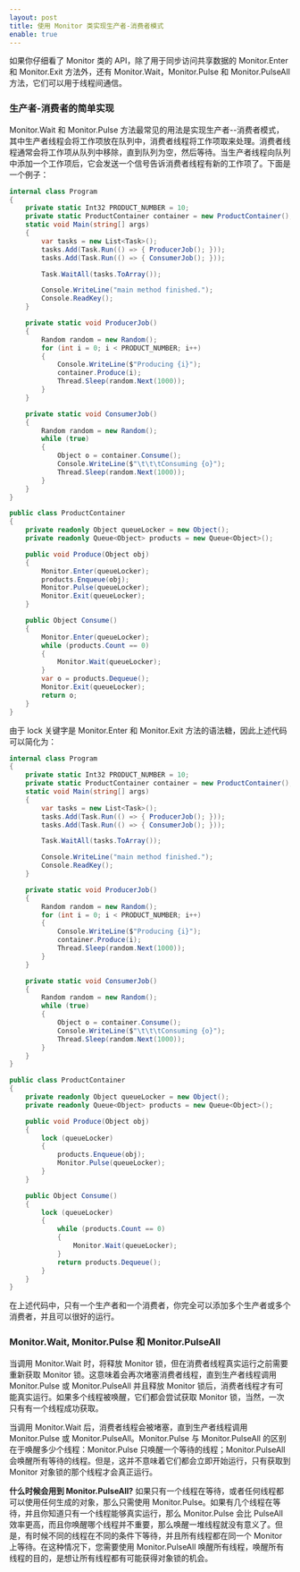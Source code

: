 ```yaml
---
layout: post
title: 使用 Monitor 类实现生产者-消费者模式
enable: true
---
```


如果你仔细看了 Monitor 类的 API，除了用于同步访问共享数据的 Monitor.Enter 和 Monitor.Exit 方法外，还有 Monitor.Wait，Monitor.Pulse 和 Monitor.PulseAll 方法，它们可以用于线程间通信。

### 生产者-消费者的简单实现

Monitor.Wait 和 Monitor.Pulse 方法最常见的用法是实现生产者--消费者模式，其中生产者线程会将工作项放在队列中，消费者线程将工作项取来处理。消费者线程通常会将工作项从队列中移除，直到队列为空，然后等待。当生产者线程向队列中添加一个工作项后，它会发送一个信号告诉消费者线程有新的工作项了。下面是一个例子：

```c#
internal class Program
{
    private static Int32 PRODUCT_NUMBER = 10;
    private static ProductContainer container = new ProductContainer();
    static void Main(string[] args)
    {
        var tasks = new List<Task>();
        tasks.Add(Task.Run(() => { ProducerJob(); }));
        tasks.Add(Task.Run(() => { ConsumerJob(); }));

        Task.WaitAll(tasks.ToArray());

        Console.WriteLine("main method finished.");
        Console.ReadKey();
    }

    private static void ProducerJob()
    {
        Random random = new Random();
        for (int i = 0; i < PRODUCT_NUMBER; i++)
        {
            Console.WriteLine($"Producing {i}");
            container.Produce(i);
            Thread.Sleep(random.Next(1000));
        }
    }

    private static void ConsumerJob()
    {
        Random random = new Random();
        while (true)
        {
            Object o = container.Consume();
            Console.WriteLine($"\t\t\tConsuming {o}");
            Thread.Sleep(random.Next(1000));
        }
    }
}

public class ProductContainer
{
    private readonly Object queueLocker = new Object();
    private readonly Queue<Object> products = new Queue<Object>();

    public void Produce(Object obj)
    {
        Monitor.Enter(queueLocker);
        products.Enqueue(obj);
        Monitor.Pulse(queueLocker);
        Monitor.Exit(queueLocker);
    }

    public Object Consume()
    {
        Monitor.Enter(queueLocker);
        while (products.Count == 0)
        {
            Monitor.Wait(queueLocker);
        }
        var o = products.Dequeue();
        Monitor.Exit(queueLocker);
        return o;
    }
}
```

由于 lock 关键字是 Monitor.Enter 和 Monitor.Exit 方法的语法糖，因此上述代码可以简化为：

```c#
internal class Program
{
    private static Int32 PRODUCT_NUMBER = 10;
    private static ProductContainer container = new ProductContainer();
    static void Main(string[] args)
    {
        var tasks = new List<Task>();
        tasks.Add(Task.Run(() => { ProducerJob(); }));
        tasks.Add(Task.Run(() => { ConsumerJob(); }));

        Task.WaitAll(tasks.ToArray());

        Console.WriteLine("main method finished.");
        Console.ReadKey();
    }

    private static void ProducerJob()
    {
        Random random = new Random();
        for (int i = 0; i < PRODUCT_NUMBER; i++)
        {
            Console.WriteLine($"Producing {i}");
            container.Produce(i);
            Thread.Sleep(random.Next(1000));
        }
    }

    private static void ConsumerJob()
    {
        Random random = new Random();
        while (true)
        {
            Object o = container.Consume();
            Console.WriteLine($"\t\t\tConsuming {o}");
            Thread.Sleep(random.Next(1000));
        }
    }
}

public class ProductContainer
{
    private readonly Object queueLocker = new Object();
    private readonly Queue<Object> products = new Queue<Object>();

    public void Produce(Object obj)
    {
        lock (queueLocker)
        {
            products.Enqueue(obj);
            Monitor.Pulse(queueLocker);
        }
    }

    public Object Consume()
    {
        lock (queueLocker)
        {
            while (products.Count == 0)
            {
                Monitor.Wait(queueLocker);
            }
            return products.Dequeue();
        }
    }
}
```

在上述代码中，只有一个生产者和一个消费者，你完全可以添加多个生产者或多个消费者，并且可以很好的运行。

### Monitor.Wait, Monitor.Pulse 和 Monitor.PulseAll

当调用 Monitor.Wait 时，将释放 Monitor 锁，但在消费者线程真实运行之前需要重新获取 Monitor 锁。这意味着会再次堵塞消费者线程，直到生产者线程调用 Monitor.Pulse 或 Monitor.PulseAll 并且释放 Monitor 锁后，消费者线程才有可能真实运行。如果多个线程被唤醒，它们都会尝试获取 Monitor 锁，当然，一次只有有一个线程成功获取。

当调用 Monitor.Wait 后，消费者线程会被堵塞，直到生产者线程调用 Monitor.Pulse 或 Monitor.PulseAll。Monitor.Pulse 与 Monitor.PulseAll 的区别在于唤醒多少个线程：Monitor.Pulse 只唤醒一个等待的线程；Monitor.PulseAll 会唤醒所有等待的线程。但是，这并不意味着它们都会立即开始运行，只有获取到 Monitor 对象锁的那个线程才会真正运行。

**什么时候会用到 Monitor.PulseAll?** 如果只有一个线程在等待，或者任何线程都可以使用任何生成的对象，那么只需使用 Monitor.Pulse。如果有几个线程在等待，并且你知道只有一个线程能够真实运行，那么 Monitor.Pulse 会比 PulseAll 效率更高，而且你唤醒哪个线程并不重要，那么唤醒一堆线程就没有意义了。但是，有时候不同的线程在不同的条件下等待，并且所有线程都在同一个 Monitor 上等待。在这种情况下，您需要使用 Monitor.PulseAll 唤醒所有线程，唤醒所有线程的目的，是想让所有线程都有可能获得对象锁的机会。
